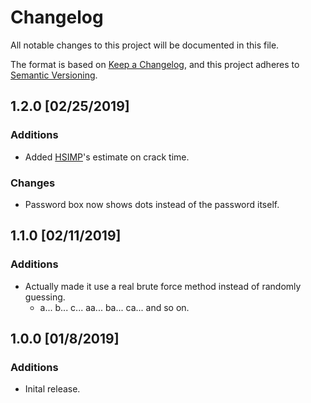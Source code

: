 # Changelog
All notable changes to this project will be documented in this file.

The format is based on [Keep a Changelog](https://keepachangelog.com/en/1.0.0/),
and this project adheres to [Semantic Versioning](https://semver.org/spec/v2.0.0.html).

## 1.2.0 [02/25/2019]
### Additions
- Added [HSIMP](https://howsecureismypassword.net/)'s estimate on crack time.

### Changes
- Password box now shows dots instead of the password itself.

## 1.1.0 [02/11/2019]
### Additions
- Actually made it use a real brute force method instead of randomly guessing.
  - a... b... c... aa... ba... ca... and so on.

## 1.0.0 [01/8/2019]
### Additions
- Inital release.
